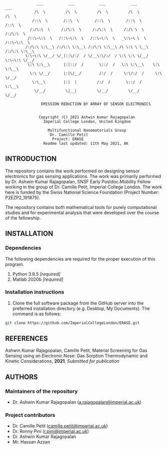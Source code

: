 			      ___           ___           ___           ___           ___     
			     /\  \         /\  \         /\  \         /\  \         /\  \    
			    /::\  \       /::\  \       /::\  \       /::\  \       /::\  \   
			   /:/\:\  \     /:/\:\  \     /:/\:\  \     /:/\ \  \     /:/\:\  \  
			  /::\~\:\  \   /::\~\:\  \   /::\~\:\  \   _\:\~\ \  \   /::\~\:\  \ 
			 /:/\:\ \:\__\ /:/\:\ \:\__\ /:/\:\ \:\__\ /\ \:\ \ \__\ /:/\:\ \:\__\
			 \:\~\:\ \/__/ \/_|::\/:/  / \/__\:\/:/  / \:\ \:\ \/__/ \:\~\:\ \/__/
			  \:\ \:\__\      |:|::/  /       \::/  /   \:\ \:\__\    \:\ \:\__\  
			   \:\ \/__/      |:|\/__/        /:/  /     \:\/:/  /     \:\ \/__/  
			    \:\__\        |:|  |         /:/  /       \::/  /       \:\__\    
			     \/__/         \|__|         \/__/         \/__/         \/__/    

			     	EMISSION REDUCTION BY ARRAY OF SENSOR ELECTRONICS
                               

				   Copyright (C) 2021 Ashwin Kumar Rajagopalan
				     Imperial College London, United Kingdom

  				       Multifunctional Nanomaterials Group
 						Dr. Camille Petit
 						 Project: ERASE 
				     Readme last updated: 11th May 2021, AK

## INTRODUCTION
The repository contains the work performed on designing sensor electronics for gas sensing applications. The work was primarily performed by Dr. Ashwin Kumar Rajagopalan, SNSF Early Postdoc.Mobility Fellow working in the group of Dr. Camille Petit, Imperial College London. The work here is funded by the Swiss National Science Foundation (Project Number: P2EZP2_191875).

The repository contains both mathematical tools for purely computational studies and for experimental analysis that were developed over the course of the fellowship.

## INSTALLATION

### Dependencies

The following dependencies are required for the proper execution of this program.

1. Python 3.8.5 *[required]*
2. Matlab 2020b *[required]*


### Installation instructions

1. Clone the full software package from the GitHub server into the preferred installation directory (e.g. Desktop, My Documents). The command is as follows:
```sh
git clone https://github.com/ImperialCollegeLondon/ERASE.git

```

## REFERENCES
 

Ashwin Kumar Rajagopalan, Camille Petit, Material Screening for Gas Sensing using an Electronic Nose: Gas Sorption Thermodynamic and Kinetic Considerations, **2021**, *Submitted for publication*

## AUTHORS

### Maintainers of the repository
* Dr. Ashwin Kumar Rajagopalan (a.rajagopalan@imperial.ac.uk)

### Project contributors
* Dr. Camille Petit (camille.petit@imperial.ac.uk)
* Dr. Ronny Pini (r.pini@imperial.ac.uk)
* Dr. Ashwin Kumar Rajagopalan
* Mr. Hassan Azzan
